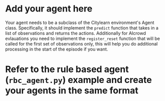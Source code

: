 # Add your agent here


Your agent needs to be a subclass of the Citylearn environment's Agent class. 
Specifically, it should implement the `predict` function that takes in a list of observations and returns the actions. 
Additionally for AIcrowd evlauations you need to implement the `register_reset` function that will be called for 
the first set of observations only, this will help you do additional processing in the start of the episode if you want.


# Refer to the rule based agent (`rbc_agent.py`) example and create your agents in the same format  
